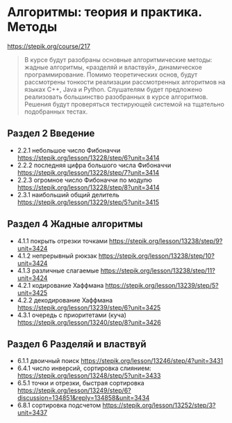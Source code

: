 # Алгоритмы: теория и практика. Методы
https://stepik.org/course/217
> В курсе будут разобраны основные алгоритмические методы: жадные алгоритмы, «разделяй и властвуй», динамическое программирование. Помимо теоретических основ, будут рассмотрены тонкости реализации рассмотренных алгоритмов на языках C++, Java и Python. Слушателям будет предложено реализовать большинство разобранных в курсе алгоритмов. Решения будут проверяться тестирующей системой на тщательно подобранных тестах.
## Раздел 2 Введение
- 2.2.1 небольшое число Фибоначчи https://stepik.org/lesson/13228/step/6?unit=3414
- 2.2.2 последняя цифра большого числа Фибоначчи https://stepik.org/lesson/13228/step/7?unit=3414
- 2.2.3 огромное число Фибоначчи по модулю https://stepik.org/lesson/13228/step/8?unit=3414
- 2.3.1 наибольший общий делитель https://stepik.org/lesson/13229/step/5?unit=3415
## Раздел 4 Жадные алгоритмы
- 4.1.1 покрыть отрезки точками https://stepik.org/lesson/13238/step/9?unit=3424
- 4.1.2 непрерывный рюкзак https://stepik.org/lesson/13238/step/10?unit=3424
- 4.1.3 различные слагаемые https://stepik.org/lesson/13238/step/11?unit=3424
- 4.2.1 кодирование Хаффмана https://stepik.org/lesson/13239/step/5?unit=3425
- 4.2.2 декодирование Хаффмана https://stepik.org/lesson/13239/step/6?unit=3425
- 4.3.1 очередь с приоритетами (куча) https://stepik.org/lesson/13240/step/8?unit=3426
## Раздел 6 Разделяй и властвуй
- 6.1.1 двоичный поиск https://stepik.org/lesson/13246/step/4?unit=3431
- 6.4.1 число инверсий, сортировка слиянием: https://stepik.org/lesson/13248/step/5?unit=3433
- 6.5.1 точки и отрезки, быстрая сортировка https://stepik.org/lesson/13249/step/6?discussion=134851&reply=134858&unit=3434
- 6.8.1 сортировка подсчетом https://stepik.org/lesson/13252/step/3?unit=3437
